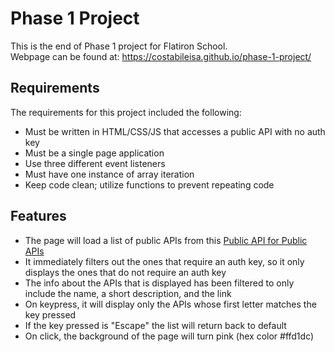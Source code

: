 # Phase 1 Project

This is the end of Phase 1 project for Flatiron School.   
Webpage can be found at: https://costabileisa.github.io/phase-1-project/
## Requirements
The requirements for this project included the following:
- Must be written in HTML/CSS/JS that accesses a public API with no auth key
- Must be a single page application
- Use three different event listeners
- Must have one instance of array iteration
- Keep code clean; utilize functions to prevent repeating code

## Features
- The page will load a list of public APIs from this [Public API for Public APIs]
- It immediately filters out the ones that require an auth key, so it only displays the ones that do not require an auth key
- The info about the APIs that is displayed has been filtered to only include the name, a short description, and the link
- On keypress, it will display only the APIs whose first letter matches the key pressed
- If the key pressed is "Escape" the list will return back to default
- On click, the background of the page will turn pink (hex color #ffd1dc)

[Public API for Public APIs]: https://api.publicapis.org/